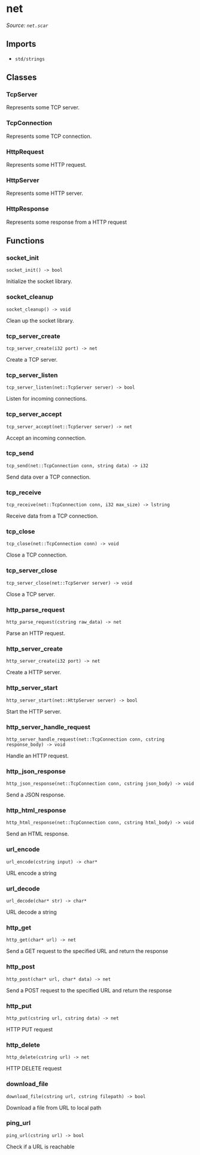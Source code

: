# net

*Source: `net.scar`*

## Imports

- `std/strings`

## Classes

### TcpServer

Represents some TCP server.

### TcpConnection

Represents some TCP connection.

### HttpRequest

Represents some HTTP request.

### HttpServer

Represents some HTTP server.

### HttpResponse

Represents some response from a HTTP request


## Functions

### socket_init

`socket_init() -> bool`

Initialize the socket library.

### socket_cleanup

`socket_cleanup() -> void`

Clean up the socket library.

### tcp_server_create

`tcp_server_create(i32 port) -> net`

Create a TCP server.

### tcp_server_listen

`tcp_server_listen(net::TcpServer server) -> bool`

Listen for incoming connections.

### tcp_server_accept

`tcp_server_accept(net::TcpServer server) -> net`

Accept an incoming connection.

### tcp_send

`tcp_send(net::TcpConnection conn, string data) -> i32`

Send data over a TCP connection.

### tcp_receive

`tcp_receive(net::TcpConnection conn, i32 max_size) -> lstring`

Receive data from a TCP connection.

### tcp_close

`tcp_close(net::TcpConnection conn) -> void`

Close a TCP connection.

### tcp_server_close

`tcp_server_close(net::TcpServer server) -> void`

Close a TCP server.

### http_parse_request

`http_parse_request(cstring raw_data) -> net`

Parse an HTTP request.

### http_server_create

`http_server_create(i32 port) -> net`

Create a HTTP server.

### http_server_start

`http_server_start(net::HttpServer server) -> bool`

Start the HTTP server.

### http_server_handle_request

`http_server_handle_request(net::TcpConnection conn, cstring response_body) -> void`

Handle an HTTP request.

### http_json_response

`http_json_response(net::TcpConnection conn, cstring json_body) -> void`

Send a JSON response.

### http_html_response

`http_html_response(net::TcpConnection conn, cstring html_body) -> void`

Send an HTML response.

### url_encode

`url_encode(cstring input) -> char*`

URL encode a string

### url_decode

`url_decode(char* str) -> char*`

URL decode a string

### http_get

`http_get(char* url) -> net`

Send a GET request to the specified URL and return the response

### http_post

`http_post(char* url, char* data) -> net`

Send a POST request to the specified URL and return the response

### http_put

`http_put(cstring url, cstring data) -> net`

HTTP PUT request

### http_delete

`http_delete(cstring url) -> net`

HTTP DELETE request

### download_file

`download_file(cstring url, cstring filepath) -> bool`

Download a file from URL to local path

### ping_url

`ping_url(cstring url) -> bool`

Check if a URL is reachable

